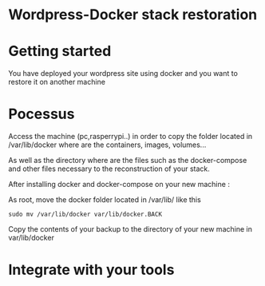 # Wordpress-Docker stack restoration

# Getting started
You have deployed your wordpress site using docker and you want to restore it on another machine

# Pocessus
Access the machine (pc,rasperrypi..) in order to copy the folder located in /var/lib/docker where are the containers, images, volumes... 

As well as the directory where are the files such as the docker-compose and other files necessary to the reconstruction of your stack.

After installing docker and docker-compose on your new machine :

As root, move the docker folder located in /var/lib/ like this
```
sudo mv /var/lib/docker var/lib/docker.BACK
```
Copy the contents of your backup to the directory of your new machine in var/lib/docker 
# Integrate with your tools
